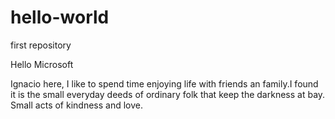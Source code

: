 # hello-world
first repository

Hello Microsoft

Ignacio here, I like to spend time enjoying life with friends an family.I found it is the small everyday deeds of ordinary folk that keep the darkness at bay. Small acts of kindness and love.
